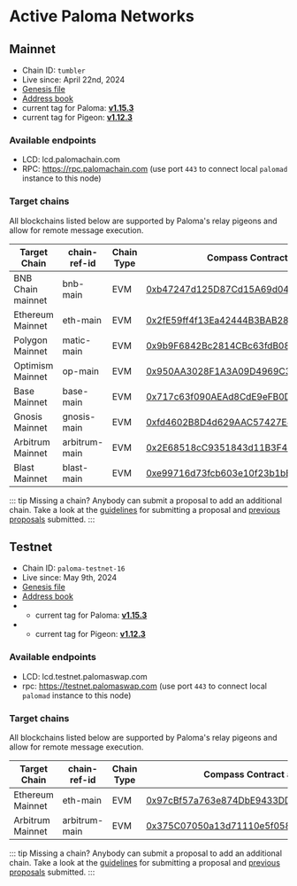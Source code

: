 # Active Paloma Networks

## Mainnet

 - Chain ID: `tumbler`
 - Live since: April 22nd, 2024
 - [Genesis file](https://raw.githubusercontent.com/palomachain/mainnet/master/tumbler/genesis.json) 
 - [Address book](https://raw.githubusercontent.com/palomachain/mainnet/master/tumbler/addrbook.json)
 - current tag for Paloma: [**v1.15.3**](https://github.com/palomachain/paloma/releases/tag/v1.15.3)
 - current tag for Pigeon: [**v1.12.3**](https://github.com/palomachain/pigeon/releases/tag/v1.12.3)


### Available endpoints
- LCD: lcd.palomachain.com
- RPC: https://rpc.palomachain.com (use port `443`  to connect local `palomad` instance to this node)

### Target chains 

All blockchains listed below are supported by Paloma's relay pigeons and allow for remote message execution.

|Target Chain|chain-ref-id|Chain Type|Compass Contract address|Status|
|------------|------------|----------|------------------------|------|
| BNB Chain mainnet| bnb-main | EVM | [0xb47247d125D87Cd15A69d041d009005AeC8bBf8b](https://bscscan.com/address/0xb47247d125D87Cd15A69d041d009005AeC8bBf8b) | Live |
| Ethereum Mainnet | eth-main | EVM | [0x2fE59ff4f13Ea42444B3BAB28Bdd69878d38010F](https://etherscan.io/address/0x2fE59ff4f13Ea42444B3BAB28Bdd69878d38010F) | Live |
| Polygon Mainnet | matic-main| EVM | [0x9b9F6842Bc2814CBc63fdB0850D06F4161d9183C](https://polygonscan.com/address/0x9b9F6842Bc2814CBc63fdB0850D06F4161d9183C) | Live |
| Optimism Mainnet | op-main  | EVM | [0x950AA3028F1A3A09D4969C3504BEc30D7ac7d6b2](https://optimistic.etherscan.io/address/0x950AA3028F1A3A09D4969C3504BEc30D7ac7d6b2) | Live |
| Base Mainnet | base-main |    EVM | [0x717c63f090AEAd8CdE9eFB0D34b0bde83F6947Fe](https://basescan.org/address/0x717c63f090AEAd8CdE9eFB0D34b0bde83F6947Fe) | Live |
| Gnosis Mainnet | gnosis-main | EVM | [0xfd4602B8D4d629AAC57427E4Fd014E2f4f4C3FF5](https://gnosisscan.io/address/0xfd4602B8D4d629AAC57427E4Fd014E2f4f4C3FF5) | Live |
| Arbitrum Mainnet | arbitrum-main | EVM | [0x2E68518cC9351843d11B3F41c08a63cd5B72Eb71](https://arbiscan.io/address/0x2E68518cC9351843d11B3F41c08a63cd5B72Eb71) | Live |
| Blast Mainnet | blast-main | EVM | [0xe99716d73fcb603e10f23b1bBC1e32d29da92f65](https://blastscan.io/address/0xe99716d73fcb603e10f23b1bBC1e32d29da92f65) | Live |


::: tip 
Missing a chain? Anybody can submit a proposal to add an additional chain. Take a look at the [guidelines](https://forum.palomachain.com/t/how-to-create-a-paloma-improvement-proposal-or-pip/64) for submitting a proposal and [previous proposals](https://forum.palomachain.com/c/governance/6) submitted.
:::



## Testnet
 - Chain ID: `paloma-testnet-16`
 - Live since: May 9th, 2024
 - [Genesis file](https://raw.githubusercontent.com/palomachain/testnet/master/paloma-testnet-16/genesis.json)
 - [Address book](https://raw.githubusercontent.com/palomachain/testnet/master/paloma-testnet-16/addrbook.json)
 -  - current tag for Paloma: [**v1.15.3**](https://github.com/palomachain/paloma/releases/tag/v1.15.3)
 -   - current tag for Pigeon: [**v1.12.3**](https://github.com/palomachain/pigeon/releases/tag/v1.12.3)


### Available endpoints
- LCD: lcd.testnet.palomaswap.com
- rpc: https://testnet.palomaswap.com (use port `443` to connect local `palomad` instance to this node)


### Target chains 

All blockchains listed below are supported by Paloma's relay pigeons and allow for remote message execution.

|Target Chain|chain-ref-id|Chain Type|Compass Contract address|Status|
|------------|------------|----------|------------------------|------|
| Ethereum Mainnet | eth-main | EVM | [0x97cBf57a763e874DbE9433DD7C809E86f680a0Fc](https://etherscan.io/address/0x97cBf57a763e874DbE9433DD7C809E86f680a0Fc) | Live |
| Arbitrum Mainnet | arbitrum-main | EVM | [0x375C07050a13d71110e5f058A4B3f9939a79E360](https://arbiscan.io/address/0x375C07050a13d71110e5f058A4B3f9939a79E360) | Live |

::: tip 
Missing a chain? Anybody can submit a proposal to add an additional chain. Take a look at the [guidelines](https://forum.palomachain.com/t/how-to-create-a-paloma-improvement-proposal-or-pip/64) for submitting a proposal and [previous proposals](https://forum.palomachain.com/c/governance/6) submitted.
:::

<!---
### Deployed contracts 

|Code ID  |Description|
|-------|-----------| 
|  3  | CW721 base contract. Use this contract to instantiate your own [CW721](../../guide/develop/quick-start/paloma-py/cw721.md) NFT token|
|  4  | CW20 base contract. Use this contract to instantiate your own [CW20](../../guide/develop/quick-start/paloma-py/cw20.md) fungible token|
--->